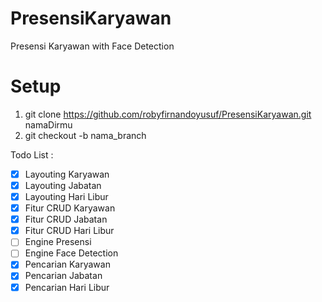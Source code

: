 # PresensiKaryawan
Presensi Karyawan with Face Detection

# Setup 
1. git clone https://github.com/robyfirnandoyusuf/PresensiKaryawan.git namaDirmu
2. git checkout -b nama_branch

Todo List : 
- [x] Layouting Karyawan
- [x] Layouting Jabatan
- [x] Layouting Hari Libur
- [x] Fitur CRUD Karyawan
- [x] Fitur CRUD Jabatan
- [x] Fitur CRUD Hari Libur
- [ ] Engine Presensi
- [ ] Engine Face Detection
- [X] Pencarian Karyawan
- [X] Pencarian Jabatan
- [X] Pencarian Hari Libur
